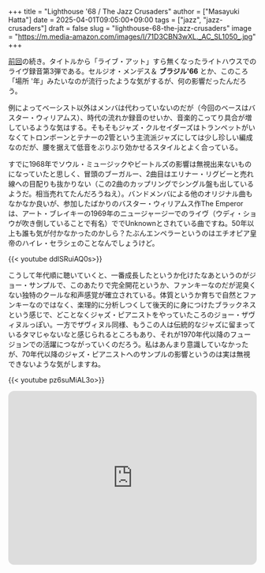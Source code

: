+++
title = "Lighthouse '68 / The Jazz Crusaders"
author = ["Masayuki Hatta"]
date = 2025-04-01T09:05:00+09:00
tags = ["jazz", "jazz-crusaders"]
draft = false
slug = "lighthouse-68-the-jazz-crusaders"
image = "https://m.media-amazon.com/images/I/71D3CBN3wXL._AC_SL1050_.jpg"
+++

[前回](https://ja.mhatta.org/blog/2025/03/31/live-at-the-lighthouse-66-the-jazz-crusaders/)の続き。タイトルから「ライブ・アット」すら無くなったライトハウスでのライヴ録音第3弾である。セルジオ・メンデス＆ ****ブラジル'66**** とか、このころ「場所 '年」みたいなのが流行ったような気がするが、何の影響だったんだろう。

例によってベーシスト以外はメンバは代わっていないのだが（今回のベースはバスター・ウィリアムス）、時代の流れか録音のせいか、音楽的こってり具合が増しているような気はする。そもそもジャズ・クルセイダーズはトランペットがいなくてトロンボーンとテナーの2管という主流派ジャズにしては少し珍しい編成なのだが、腰を据えて低音をぶりぶり効かせるスタイルとよく合っている。

すでに1968年でソウル・ミュージックやビートルズの影響は無視出来ないものになっていたと思しく、冒頭のブーガルー、2曲目はエリナー・リグビーと売れ線への目配りも抜かりない（この2曲のカップリングでシングル盤も出しているようだ。相当売れてたんだろうねえ）。バンドメンバによる他のオリジナル曲もなかなか良いが、参加したばかりのバスター・ウィリアムス作The Emperorは、アート・ブレイキーの1969年のニュージャージーでのライヴ（ウディ・ショウが吹き倒していることで有名）ででUnknownとされている曲ですね。50年以上も誰も気が付かなかったのかしら？たぶんエンペラーというのはエチオピア皇帝のハイレ・セラシェのことなんでしょうけど。

{{< youtube ddlSRuiAQ0s>}}

こうして年代順に聴いていくと、一番成長したというか化けたなあというのがジョー・サンプルで、このあたりで完全開花というか、ファンキーなのだが泥臭くない独特のクールな和声感覚が確立されている。体質というか育ちで自然とファンキーなのではなく、楽理的に分析しつくして後天的に身につけたブラックネスという感じで、どことなくジャズ・ピアニストをやっていたころのジョー・ザヴィヌルっぽい。一方でザヴィヌル同様、もうこの人は伝統的なジャズに留まっているタマじゃないなと感じられるところもあり、それが1970年代以降のフュージョンでの活躍につながっていくのだろう。私はあんまり意識していなかったが、70年代以降のジャズ・ピアニストへのサンプルの影響というのは実は無視できないような気がしますね。

{{< youtube pz6suMiAL3o>}}

<iframe style="border-radius:12px" src="https://open.spotify.com/embed/album/6aYhylnPn7VsJ3XR8mVBpS?utm_source=generator" width="100%" height="352" frameBorder="0" allowfullscreen="" allow="autoplay; clipboard-write; encrypted-media; fullscreen; picture-in-picture" loading="lazy"></iframe>
